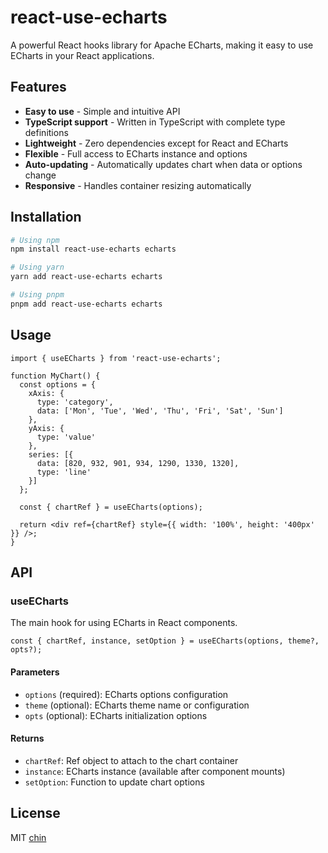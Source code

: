 # react-use-echarts

A powerful React hooks library for Apache ECharts, making it easy to use ECharts in your React applications.

## Features

- **Easy to use** - Simple and intuitive API
- **TypeScript support** - Written in TypeScript with complete type definitions
- **Lightweight** - Zero dependencies except for React and ECharts
- **Flexible** - Full access to ECharts instance and options
- **Auto-updating** - Automatically updates chart when data or options change
- **Responsive** - Handles container resizing automatically

## Installation

```bash
# Using npm
npm install react-use-echarts echarts

# Using yarn
yarn add react-use-echarts echarts

# Using pnpm
pnpm add react-use-echarts echarts
```

## Usage

```tsx
import { useECharts } from 'react-use-echarts';

function MyChart() {
  const options = {
    xAxis: {
      type: 'category',
      data: ['Mon', 'Tue', 'Wed', 'Thu', 'Fri', 'Sat', 'Sun']
    },
    yAxis: {
      type: 'value'
    },
    series: [{
      data: [820, 932, 901, 934, 1290, 1330, 1320],
      type: 'line'
    }]
  };

  const { chartRef } = useECharts(options);

  return <div ref={chartRef} style={{ width: '100%', height: '400px' }} />;
}
```

## API

### useECharts

The main hook for using ECharts in React components.

```tsx
const { chartRef, instance, setOption } = useECharts(options, theme?, opts?);
```

#### Parameters

- `options` (required): ECharts options configuration
- `theme` (optional): ECharts theme name or configuration
- `opts` (optional): ECharts initialization options

#### Returns

- `chartRef`: Ref object to attach to the chart container
- `instance`: ECharts instance (available after component mounts)
- `setOption`: Function to update chart options

## License

MIT [chin](https://github.com/chensid)
